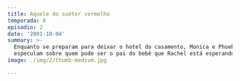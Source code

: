 ```yaml
---
title: Aquele do suéter vermelho
temporada: 8
episodio: 2
date: '2001-10-04'
summary: >-
  Enquanto se preparam para deixar o hotel do casamento, Monica e Phoebe
  especulam sobre quem pode ser o pai do bebê que Rachel está esperando
image: ./img/2/thumb-medium.jpg

---
```

